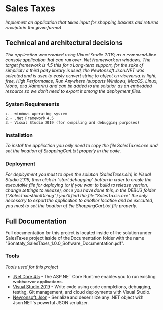 
# Sales Taxes
_Implement an application that takes input for shopping baskets and returns receipts in the given format_

## Technical and architectural decisions 

_The application was created using Visual Studio 2019, as a command-line console application that can run over .Net Framework on windows.  The target framework is 4.5 this for a Long-term support, for the sake of simplicity a third party library is used, the Newtonsoft Json.NET was selected and is used to easly convert string to object an viceversa, is light, free, High Performance, Run Anywhere (supports Windows, MacOS, Linux, Mono, and Xamarin.) and can be added to the solution  as an embedded resource so we don't need to export it among the deployment files._
### System Requirements 
```
1.- Windows Operating System
2.- .Net Framework 4.5
3.- Visual Studio 2019 (for compiling and debugging purposes)
```

### Installation

_To install the application you only need to copy the file SalesTaxes.exe and set the location of ShoppingCart.txt properly in the code._

### Deployment

_For deployment you must to open the solution (SalesTaxes.sln) in Visual Studio 2019, then click in “start debugging” button in order to create the executable file for deploying (or if you want to build to release version, change settings to release), once you have done this, in the DEBUG folder (“SalesTaxes\bin\Debug”) you’ll find the file "SalesTaxes.exe" the only necessary to export the application to another location and be executed, you must to set the location of the ShoppingCart.txt file properly._

## Full Documentation

Full documentation for this project is located inside of the solution under SalesTaxes project inside of the Documentation folder with the name "Sonatafy_SalesTaxes_1.0.0_Software_Documentation.pdf".

### Tools 

_Tools used for this project_

* [.Net Core 4.5](https://dotnet.microsoft.com/download/dotnet-framework/net45) - The ASP.NET Core Runtime enables you to run existing web/server applications.
* [Visual Studio 2019](https://visualstudio.microsoft.com/vs/) - Write code using code completions, debugging, testing, Git management, and cloud deployments with Visual Studio.
* [Newtonsoft.Json](https://www.newtonsoft.com/json) - Serialize and deserialize any .NET object with Json.NET's powerful JSON serializer.
